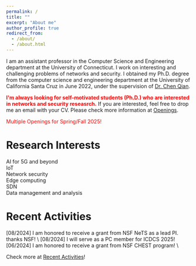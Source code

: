 ```yaml
---
permalink: /
title: ""
excerpt: "About me"
author_profile: true
redirect_from: 
  - /about/
  - /about.html
---
```


I am an assistant professor in the Computer Science and Engineering department at the University of Connecticut. I work on interesting and challenging problems of networks and security. I obtained my Ph.D. degree from the computer science and engineering department at the University of California Santa Cruz in June 2022, under the supervision of [Dr. Chen Qian](https://users.soe.ucsc.edu/~qian/).



<span style="color:red">**I'm always looking for self-motivated students (Ph.D.) who are interested in networks and security reseasrch.**</span> If you are interested, feel free to drop me an email with your CV. Please check more information at <a href = "/openings">Openings</a>.

<span style="color:red">Multiple Openings for Spring/Fall 2025!</span>

Research Interests
======
AI for 5G and beyond\
IoT \
Network security \
Edge computing \
SDN \
Data management and analysis


Recent Activities
======
[08/2024] I am honored to receive a grant from NSF NeTS as a lead PI. thanks NSF! \ 
[08/2024] I will serve as a PC member for ICDCS 2025! \
[06/2024] I am honored to receive a grant from NSF CHEST program! \

Check more at <a href="https://archer-w.github.io/activities/"> Recent Activities</a>!


